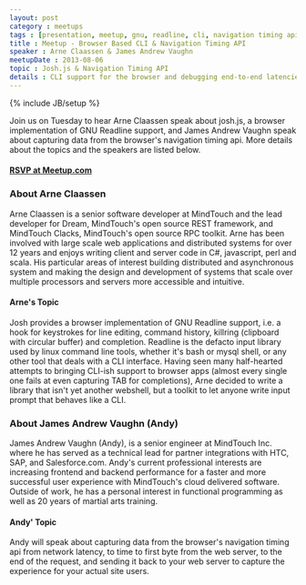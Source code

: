 ```yaml
---
layout: post
category : meetups
tags : [presentation, meetup, gnu, readline, cli, navigation timing api]
title : Meetup - Browser Based CLI & Navigation Timing API
speaker : Arne Claassen & James Andrew Vaughn
meetupDate : 2013-08-06
topic : Josh.js & Navigation Timing API
details : CLI support for the browser and debugging end-to-end latencies
---
```

{% include JB/setup %}

Join us on Tuesday to hear Arne Claassen speak about josh.js, a browser implementation of GNU Readline support,
and James Andrew Vaughn speak about capturing data from the browser's navigation timing api. More details about
the topics and the speakers are listed below.

#### [RSVP at Meetup.com](http://www.meetup.com/sandiegojs/events/115584502/)

### About Arne Claassen

Arne Claassen is a senior software developer at MindTouch and the lead developer for Dream, MindTouch's open source
REST framework, and MindTouch Clacks, MindTouch's open source RPC toolkit. Arne has been involved with large scale
web applications and distributed systems for over 12 years and enjoys writing client and server code in C#, javascript,
perl and scala. His particular areas of interest building distributed and asynchronous system and making the design
and development of systems that scale over multiple processors and servers more accessible and intuitive.

#### Arne's Topic

Josh provides a browser implementation of GNU Readline support, i.e. a hook for keystrokes for line editing,
command history, killring (clipboard with circular buffer) and completion. Readline is the defacto input library
used by linux command line tools, whether it's bash or mysql shell, or any other tool that deals with a CLI
interface. Having seen many half-hearted attempts to bringing CLI-ish support to browser apps (almost every single
one fails at even capturing TAB for completions), Arne decided to write a library that isn't yet another webshell,
but a toolkit to let anyone write input prompt that behaves like a CLI.


### About James Andrew Vaughn (Andy)

James Andrew Vaughn (Andy), is a senior engineer at MindTouch Inc. where he has served as a technical lead for
partner integrations with HTC, SAP, and Salesforce.com. Andy's current professional interests are increasing frontend
and backend performance for a faster and more successful user experience with MindTouch's cloud delivered software.
Outside of work, he has a personal interest in functional programming as well as 20 years of martial arts training.

#### Andy' Topic

Andy will speak about capturing data from the browser's navigation timing api from network latency, to time to first
byte from the web server, to the end of the request, and sending it back to your web server to capture the experience
for your actual site users.
